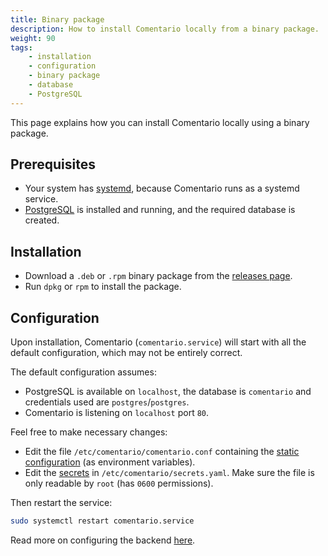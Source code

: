 ```yaml
---
title: Binary package
description: How to install Comentario locally from a binary package.
weight: 90
tags:
    - installation
    - configuration
    - binary package
    - database
    - PostgreSQL
---
```


This page explains how you can install Comentario locally using a binary package.

<!--more-->

## Prerequisites

* Your system has [systemd](https://systemd.io/), because Comentario runs as a systemd service.
* [PostgreSQL](requirements) is installed and running, and the required database is created.

## Installation

* Download a `.deb` or `.rpm` binary package from the [releases page](https://gitlab.com/comentario/comentario/-/releases).
* Run `dpkg` or `rpm` to install the package.

## Configuration

Upon installation, Comentario (`comentario.service`) will start with all the default configuration, which may not be entirely correct.

The default configuration assumes:

* PostgreSQL is available on `localhost`, the database is `comentario` and credentials used are `postgres`/`postgres`.
* Comentario is listening on `localhost` port `80`.

Feel free to make necessary changes:

* Edit the file `/etc/comentario/comentario.conf` containing the [static configuration](/configuration/backend/static) (as environment variables).
* Edit the [secrets](/configuration/backend/secrets) in `/etc/comentario/secrets.yaml`. Make sure the file is only readable by `root` (has `0600` permissions).

Then restart the service:

```bash
sudo systemctl restart comentario.service
```

Read more on configuring the backend [here](/configuration/backend).
